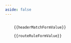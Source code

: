 ```yaml
---
aside: false
---
```

<script setup>
import RouterMatchForm from 'spacegate-admin/components/RouterMatchForm.vue'
import RouteRuleForm from 'spacegate-admin/components/RouteRuleForm.vue'
import PluginForm from 'spacegate-admin/components/PluginForm.vue'
import BackendForm from 'spacegate-admin/components/BackendForm.vue'
import {ref} from 'vue'
const headerMatchFormValue = ref({
  header: null,
  path: null,
  query: null,
  method: null
})
const routeRuleFormValue = ref({
  matches: null,
  filters: [],
  backends: [],
  timeout_ms: null,
})
const PluginFormValue = ref({
  code: 'code',
  spec: {

  }
})
const backendFormValue = ref({
  host: {
      kind: "Host",
      host: "example.com",
  },
  port: 80,
  timeout_ms: null,
  protocol: "http",
  weight: 1,
  filters: [],
})
</script>

<DemoContainer>
  <RouterMatchForm v-model="headerMatchFormValue"/>
  <code>
    {{headerMatchFormValue}}
  </code>
  <RouteRuleForm v-model="routeRuleFormValue"/> 
  <code>
    {{routeRuleFormValue}}
  </code>
  <PluginForm v-model="PluginFormValue"/>
  <BackendForm v-model="backendFormValue"/>
</DemoContainer>